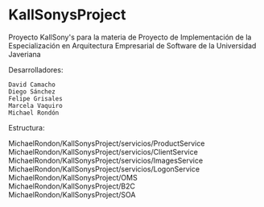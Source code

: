 # KallSonysProject
Proyecto KallSony's para la materia de Proyecto de Implementación de la Especialización en Arquitectura Empresarial de Software de la Universidad Javeriana

Desarrolladores: 
  
	David Camacho
	Diego Sánchez
	Felipe Grisales
	Marcela Vaquiro
	Michael Rondón

Estructura:

  MichaelRondon/KallSonysProject/servicios/ProductService
  MichaelRondon/KallSonysProject/servicios/ClientService
  MichaelRondon/KallSonysProject/servicios/ImagesService
  MichaelRondon/KallSonysProject/servicios/LogonService
  MichaelRondon/KallSonysProject/OMS
  MichaelRondon/KallSonysProject/B2C
  MichaelRondon/KallSonysProject/SOA
